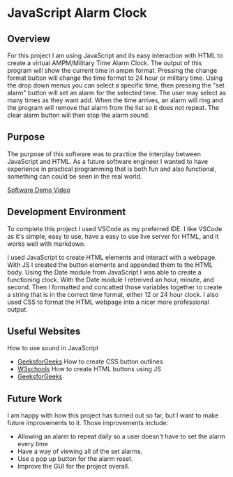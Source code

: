 # JavaScript Alarm Clock

## Overview

For this project I am using JavaScript and its easy interaction with HTML to create a virtual AMPM/Military Time Alarm Clock. The output of this program will show the current time in ampm format. Pressing the change format button will change the time format to 24 hour or military time. Using the drop down menus you can select a specific time, then pressing the "set alarm" button will set an alarm for the selected time. The user may select as many times as they want add. When the time arrives, an alarm will ring and the program will remove that alarm from the list so it does not repeat. The clear alarm button will then stop the alarm sound.

## Purpose

The purpose of this software was to practice the interplay between JavaScript and HTML. As a future software engineer I wanted to have experience in practical programming that is both fun and also functional, something can could be seen in the real world.

[Software Demo Video](http://youtube.link.goes.here)

## Development Environment

To complete this project I used VSCode as my preferred IDE. I like VSCode as it's simple, easy to use, have a easy to use live server for HTML, and it works well with markdown.

I used JavaScript to create HTML elements and interact with a webpage. With JS I created the button elements and appended them to the HTML body. Using the Date module from JavaScript I was able to create a functioning clock. With the Date module I retreived an hour, minute, and second. Then I formatted and concatted those variables together to create a string that is in the correct time format, either 12 or 24 hour clock. I also used CSS to format the HTML webpage into a nicer more professional output. 

## Useful Websites

How to use sound in JavaScript
- [GeeksforGeeks](https://www.geeksforgeeks.org/how-to-make-a-beep-sound-in-javascript/)
How to create CSS button outlines
- [W3schools](https://www.w3schools.com/howto/howto_css_outline_buttons.asp)
How to create HTML buttons using JS
- [GeeksforGeeks](https://www.geeksforgeeks.org/html-dom-button-object/)

## Future Work

I am happy with how this project has turned out so far, but I want to make future improvements to it. Those improvements include:

- Allowing an alarm to repeat daily so a user doesn't have to set the alarm every time
- Have a way of viewing all of the set alarms.
- Use a pop up button for the alarm reset.
- Improve the GUI for the project overall.